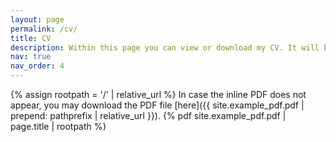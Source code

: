 ```yaml
---
layout: page
permalink: /cv/
title: CV
description: Within this page you can view or download my CV. It will be updated periodically. For any inquiries or questions please do not hesitate to contact me.
nav: true
nav_order: 4
---
```

{% assign rootpath = '/' | relative_url %}
In case the inline PDF does not appear, you may download the PDF file [here]({{ site.example_pdf.pdf | prepend: pathprefix | relative_url }}).
{% pdf site.example_pdf.pdf | page.title | rootpath %}
